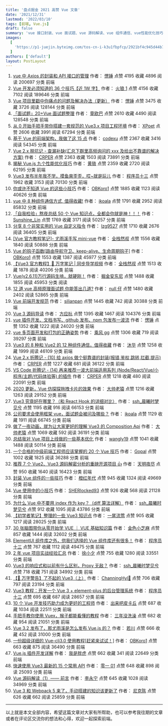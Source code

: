 ```yaml
---
title: '盘点掘金 2021 高赞 Vue 文章'
date: '2021/12/31'
lastmod: '2022/03/10'
tags: [前端, Vue.js]
draft: false
summary: 'vue 接口封装、vue 面试题、vue 源码解读、vue 组件通信、vue性能优化技巧、vue 工程搭建。'
images:
  [
    'https://p1-juejin.byteimg.com/tos-cn-i-k3u1fbpfcp/2921bf4c945d44b791ac86bdaec508b9~tplv-k3u1fbpfcp-watermark.image?',
  ]
authors: ['default']
layout: PostLayout
---
```


1.  [vue 中 Axios 的封装和 API 接口的管理](https://juejin.cn/post/6844903652881072141)
    作者： [愣锤](https://juejin.cn/user/3333374984065608)
    点赞 4195
    收藏 4896
    阅读 200697
    分类 前端
1.  [Vue 开发必须知道的 36 个技巧【近 1W 字】](https://juejin.cn/post/6844903959266590728)
    作者： [火狼 1](https://juejin.cn/user/712139234096040)
    点赞 4156
    收藏 7102
    阅读 189646
    分类 前端
1.  [Vue 项目里戳中你痛点的问题及解决办法（更新）](https://juejin.cn/post/6844903632815521799)
    作者： [愣锤](https://juejin.cn/user/3333374984065608)
    点赞 3475
    收藏 3726
    阅读 128144
    分类 前端
1.  [「面试题」20+Vue 面试题整理](https://juejin.cn/post/6844904084374290446)
    作者： [童欧巴](https://juejin.cn/user/3491704662669469)
    点赞 2610
    收藏 4490
    阅读 128548
    分类 前端
1.  [从 0 开始手把手带你搭建一套规范的 Vue3.x 项目工程环境](https://juejin.cn/post/6951649464637636622)
    作者： [XPoet](https://juejin.cn/user/2700056291193374)
    点赞 2606
    收藏 3991
    阅读 67294
    分类 前端
1.  [基于 Vue 的前端架构，我做了这 15 点](https://juejin.cn/post/6901466994478940168)
    作者： [codexu](https://juejin.cn/user/2559318798640807)
    点赞 2367
    收藏 3416
    阅读 54345
    分类 前端
1.  [Vue 2.x 脱坑记 - 查漏补缺(汇总下群里高频询问的 xxx 及给出不靠谱的解决方案)](https://juejin.cn/post/6844903509331181575)
    作者： [CRPER](https://juejin.cn/user/3808363978439005)
    点赞 2363
    收藏 1503
    阅读 73891
    分类 前端
1.  [ 揭秘 Vue.js 九个性能优化技巧](https://juejin.cn/post/6922641008106668045)
    作者： [黄轶](https://juejin.cn/user/2137106333044861)
    点赞 2359
    收藏 2720
    阅读 62195
    分类 前端
1.  [Vue3 发布半年我不学，摸鱼爽歪歪，哎~就是玩儿](https://juejin.cn/post/6955129410705948702)
    作者： [程序员十三](https://juejin.cn/user/3808363978174302)
    点赞 1962
    收藏 3153
    阅读 70130
    分类 前端
1.  [你或许不知道 Vue 的这些小技巧](https://juejin.cn/post/6844903616101220365)
    作者： [OBKoro1](https://juejin.cn/user/78820536236951)
    点赞 1885
    收藏 1123
    阅读 40626
    分类 前端
1.  [vue 中 8 种组件通信方式, 值得收藏!](https://juejin.cn/post/6844903887162310669)
    作者： [ikoala](https://juejin.cn/user/430664257636407)
    点赞 1791
    收藏 2952
    阅读 85832
    分类 前端
1.  [「自我检验」熬夜总结 50 个 Vue 知识点，全都会你就是神！！！](https://juejin.cn/post/6984210440276410399)
    作者： [Sunshine_Lin](https://juejin.cn/user/1292681407377624)
    点赞 1769
    收藏 3171
    阅读 50257
    分类 前端
1.  [分享 8 个非常实用的 Vue 自定义指令](https://juejin.cn/post/6906028995133833230)
    作者： [lzg9527](https://juejin.cn/user/2330620381629070)
    点赞 1710
    收藏 2676
    阅读 36405
    分类 前端
1.  [[Vue 官方教程笔记]- 尤雨溪手写 mini-vue](https://juejin.cn/post/6911897255087702030)
    作者： [全栈然叔](https://juejin.cn/user/1978776660216136)
    点赞 1556
    收藏 1840
    阅读 50888
    分类 前端
1.  [Vue 的钩子函数[路由导航守卫、keep-alive、生命周期钩子]](https://juejin.cn/post/6844903641866829838)
    作者： [OBKoro1](https://juejin.cn/user/78820536236951)
    点赞 1553
    收藏 1387
    阅读 45977
    分类 前端
1.  [【Vue3 官方教程】🎄 万字笔记 | 同步导学视频](https://juejin.cn/post/6909247394904702984)
    作者： [全栈然叔](https://juejin.cn/user/1978776660216136)
    点赞 1513
    收藏 1878
    阅读 40206
    分类 前端
1.  [Vue(v2.6.11)万行源码生啃，就硬刚！](https://juejin.cn/post/6846687602679119885)
    作者： [掘金安东尼](https://juejin.cn/user/1521379823340792)
    点赞 1488
    收藏 1855
    阅读 45953
    分类 阅读
1.  [12 道 vue 高频原理面试题,你能答出几道?](https://juejin.cn/post/6844904031983239181)
    作者： [null 仔](https://juejin.cn/user/3069492193407006)
    点赞 1480
    收藏 2402
    阅读 52865
    分类 前端
1.  [Vue 前端开发规范](https://juejin.cn/post/6844903593896574990)
    作者： [silianpan](https://juejin.cn/user/3896324937512701)
    点赞 1445
    收藏 742
    阅读 30388
    分类 前端
1.  [Vue 3 源码导读](https://juejin.cn/post/6844903957421096967)
    作者： [方应杭](https://juejin.cn/user/2330620350186350)
    点赞 1395
    收藏 1467
    阅读 104376
    分类 前端
1.  [vue 插件开发、文档书写、github 发布、npm 包发布一波流](https://juejin.cn/post/6844903679162581005)
    作者： [愣锤](https://juejin.cn/user/3333374984065608)
    点赞 1352
    收藏 1222
    阅读 24020
    分类 前端
1.  [vue 多页面开发和打包的正确姿势](https://juejin.cn/post/6844903593556836359)
    作者： [乘风 gg](https://juejin.cn/user/4248168658899741)
    点赞 1306
    收藏 719
    阅读 39297
    分类 前端
1.  [Vue3 的 8 种和 Vue2 的 12 种组件通信，值得收藏](https://juejin.cn/post/6999687348120190983)
    作者： [沐华](https://juejin.cn/user/3368559359825448)
    点赞 1258
    收藏 1999
    阅读 46109
    分类 前端
1.  [Vue 2.x 折腾记 - (10) 给 axios 做个挺靠谱的封装(报错,鉴权,跳转,拦截,提示)](https://juejin.cn/post/6844903492948082702)
    作者： [CRPER](https://juejin.cn/user/3808363978439005)
    点赞 1227
    收藏 681
    阅读 36122
    分类 前端
1.  [VS Code 折腾记 - (14) 再来推荐一波大前端适用系列 (Node/React/Vue/小程序/主题/代码体验等) 的插件](https://juejin.cn/post/6844903635017531405)
    作者： [CRPER](https://juejin.cn/user/3808363978439005)
    点赞 1218
    收藏 480
    阅读 22091
    分类 前端
1.  [2020 更新，Vue 仿探探拖拽卡片的效果](https://juejin.cn/post/6906143905922678797)
    作者： [大帅老猿](https://juejin.cn/user/2955079655898093)
    点赞 1216
    收藏 1263
    阅读 29152
    分类 前端
1.  [Vue3 究竟好在哪里？（和 React Hook 的详细对比）](https://juejin.cn/post/6844904132109664264)
    作者： [ssh\_晨曦时梦见兮](https://juejin.cn/user/2330620350708823)
    点赞 1195
    收藏 916
    阅读 66153
    分类 前端
1.  [公司要求会使用框架 vue，面试题会被问及哪些？](https://juejin.cn/post/6844903858804621325)
    作者： [ikoala](https://juejin.cn/user/430664257636407)
    点赞 1129
    收藏 1911
    阅读 66745
    分类 前端
1.  [做了一夜动画，就为让大家更好的理解 Vue3 的 Composition Api](https://juejin.cn/post/6890545920883032071)
    作者： [大帅老猿](https://juejin.cn/user/2955079655898093)
    点赞 1069
    收藏 592
    阅读 36191
    分类 前端
1.  [总结我对 Vue 项目上线做的一些基本优化](https://juejin.cn/post/6850037281559543821)
    作者： [wangly19](https://juejin.cn/user/4248168660735310)
    点赞 1041
    收藏 1488
    阅读 50114
    分类 前端
1.  [一个合格的中级前端工程师应该掌握的 20 个 Vue 技巧](https://juejin.cn/post/6872128694639394830)
    作者： [Gopal](https://juejin.cn/user/3913917123796088)
    点赞 1002
    收藏 1825
    阅读 36288
    分类 前端
1.  [推荐 7 个 Vue2、Vue3 源码解密分析的重磅开源项目 👍](https://juejin.cn/post/6942492146725290020)
    作者： [天明夜尽](https://juejin.cn/user/1679709496157048)
    点赞 950
    收藏 1640
    阅读 16423
    分类 前端
1.  [封装 Vue 组件的一些技巧](https://juejin.cn/post/6844903821513064456)
    作者： [橙红年代](https://juejin.cn/user/1204720472957118)
    点赞 945
    收藏 1324
    阅读 49669
    分类 前端
1.  [Vue 使用中的小技巧](https://juejin.cn/post/6844903598409646088)
    作者： [SHERlocked93](https://juejin.cn/user/360295543341165)
    点赞 926
    收藏 568
    阅读 21128
    分类 前端
1.  [为什么 Vue 中不要用 index 作为 key？（diff 算法详解）](https://juejin.cn/post/6844904113587634184)
    作者： [ssh\_晨曦时梦见兮](https://juejin.cn/user/2330620350708823)
    点赞 912
    收藏 1095
    阅读 43786
    分类 前端
1.  [【初学者笔记】整理的一些 Vue3 知识点](https://juejin.cn/post/6977004323742220319)
    作者： [一尾流莺](https://juejin.cn/user/4099422807393901)
    点赞 905
    收藏 1217
    阅读 28025
    分类 前端
1.  [30 张脑图带你从零开始学 VUE ｜ VUE 基础知识篇](https://juejin.cn/post/6844904190481793032)
    作者： [金色小芝麻](https://juejin.cn/user/1626932942224398)
    点赞 857
    收藏 1444
    阅读 32602
    分类 前端
1.  [ElementUI 组件库之外，供我们选择的 Vue 组件库还有很多！](https://juejin.cn/post/6864350927768748039)
    作者： [程序员十三](https://juejin.cn/user/3808363978174302)
    点赞 767
    收藏 1112
    阅读 49475
    分类 前端
1.  [2 年 vue 项目实战经验汇总](https://juejin.cn/post/6844904056893243400)
    作者： [徐小夕](https://juejin.cn/user/3808363978429613)
    点赞 755
    收藏 1280
    阅读 33551
    分类 前端
1.  [Vue3 的响应式和以前有什么区别，Proxy 无敌？](https://juejin.cn/post/6844904122479542285)
    作者： [ssh\_晨曦时梦见兮](https://juejin.cn/user/2330620350708823)
    点赞 718
    收藏 751
    阅读 34992
    分类 前端
1.  [【🚨 万字警告】了不起的 Vue3（上）](https://juejin.cn/post/6898120355781705736)
    作者： [ChanningHyl🙌](https://juejin.cn/user/2101921963839678)
    点赞 706
    收藏 797
    阅读 23194
    分类 前端
1.  [Vue3 教程：开发一个 Vue 3 + element-plus 的后台管理系统](https://juejin.cn/post/6942251234191654949)
    作者： [程序员十三](https://juejin.cn/user/3808363978174302)
    点赞 695
    收藏 687
    阅读 28657
    分类 前端
1.  [10 个 Vue 开发技巧助力成为更好的工程师](https://juejin.cn/post/6844904115949027336)
    作者： [出来吧皮卡丘](https://juejin.cn/user/4212984288647271)
    点赞 687
    收藏 1034
    阅读 22511
    分类 前端
1.  [手把手教你使用 Vuex，猴子都能看懂的教程](https://juejin.cn/post/6928468842377117709)
    作者： [三年没洗澡](https://juejin.cn/user/782508010775198)
    点赞 682
    收藏 954
    阅读 21051
    分类 前端
1.  [Vue 3.2 发布了，那尤雨溪是怎么发布 Vue.js 的？](https://juejin.cn/post/6997943192851054606)
    作者： [若川](https://juejin.cn/user/1415826704971918)
    点赞 666
    收藏 452
    阅读 31000
    分类 前端
1.  [一份超级详细的 Vue-cli3.0 使用教程[赶紧来试试！]](https://juejin.cn/post/6844903714017247246)
    作者： [OBKoro1](https://juejin.cn/user/78820536236951)
    点赞 663
    收藏 875
    阅读 36490
    分类 前端
1.  [Vue.js 插件开发详解](https://juejin.cn/post/6844903471771189255)
    作者： [我是胖虎](https://juejin.cn/user/1556564193327112)
    点赞 662
    收藏 341
    阅读 22649
    分类 前端
1.  [快速使用 Vue3 最新的 15 个常用 API](https://juejin.cn/post/6897030228867022856)
    作者： [零一 01](https://juejin.cn/user/1336628107814488)
    点赞 648
    收藏 898
    阅读 25093
    分类 前端
1.  [Vue 源码解读（1）—— 前言](https://juejin.cn/post/6949370458793836580)
    作者： [李永宁](https://juejin.cn/user/1028798616461326)
    点赞 645
    收藏 1028
    阅读 34969
    分类 前端
1.  [ Vue 3 和 Webpack 5 来了，手动搭建的知识该更新了](https://juejin.cn/post/6921161482663100423)
    作者： [尼克陈](https://juejin.cn/user/4019470243991799)
    点赞 626
    收藏 662
    阅读 25859
    分类 前端

---

以上就是本文全部内容，希望这篇文章对大家有所帮助，也可以参考我往期的文章或者在评论区交流你的想法和心得，欢迎一起探索前端。
